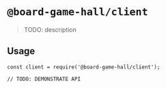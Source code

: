 # `@board-game-hall/client`

> TODO: description

## Usage

```
const client = require('@board-game-hall/client');

// TODO: DEMONSTRATE API
```

